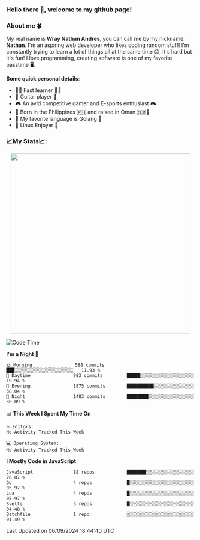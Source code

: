 ### **Hello there 👋, welcome to my github page!**

### **About me 🍀**

My real name is **Wray Nathan Andres**, you can call me by my nickname: **Nathan**. I'm an aspiring web developer who likes coding random stuff! I'm constantly trying to learn a lot of things all at the same time 😊, it's hard but it's fun! I love programming, creating software is one of my favorite passtime 🖥️.

<!-- <img src="https://pbs.twimg.com/media/FYEVH6GaAAE064l?format=jpg&name=medium" width="425" height="215" align="right" /> -->

**Some quick personal details**:

- 🚗💨 Fast learner 🚗💨
- 🎸 Guitar player 🎸
- 🎮 An avid competitive gamer and E-sports enthusiast 🎮
- 🐤 Born in the Philippines 🇵🇭 and raised in Oman 🇴🇲🐤
- 🦦 My favorite language is Golang 🦦
- 🐧 Linux Enjoyer 🐧

### **📈My Stats📈:**

<div style="display: flex; justify-content: center;">
    <img src="https://github-readme-stats.vercel.app/api?username=Ethea2&show_icons=true&count_private=true&theme=midnight-purple&hide_border=true" width="480"/>
    <!-- <img src="https://streak-stats.demolab.com?user=Ethea2&theme=midnight-purple&hide_border=true"/> -->
</div>

<!-- ### **⏲️This week I spent my time on⏲️:** -->
<!---->
<!-- ![Ethea's Waka Stats](https://github-readme-stats.vercel.app/api/wakatime?username=Ethea2&theme=midnight-purple&count_private=true&layout=compact) -->

<!--START_SECTION:waka-->
![Code Time](http://img.shields.io/badge/Code%20Time-608%20hrs%2012%20mins-blue)

**I'm a Night 🦉** 

```text
🌞 Morning                588 commits         ███░░░░░░░░░░░░░░░░░░░░░░   11.93 % 
🌆 Daytime                983 commits         █████░░░░░░░░░░░░░░░░░░░░   19.94 % 
🌃 Evening                1875 commits        ██████████░░░░░░░░░░░░░░░   38.04 % 
🌙 Night                  1483 commits        ████████░░░░░░░░░░░░░░░░░   30.09 % 
```


📊 **This Week I Spent My Time On** 

```text
🔥 Editors: 
No Activity Tracked This Week

💻 Operating System: 
No Activity Tracked This Week
```

**I Mostly Code in JavaScript** 

```text
JavaScript               18 repos            ███████░░░░░░░░░░░░░░░░░░   26.87 % 
Go                       4 repos             █░░░░░░░░░░░░░░░░░░░░░░░░   05.97 % 
Lua                      4 repos             █░░░░░░░░░░░░░░░░░░░░░░░░   05.97 % 
Svelte                   3 repos             █░░░░░░░░░░░░░░░░░░░░░░░░   04.48 % 
Batchfile                1 repo              ░░░░░░░░░░░░░░░░░░░░░░░░░   01.49 % 
```




 Last Updated on 06/09/2024 18:44:40 UTC
<!--END_SECTION:waka-->

